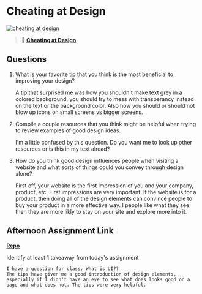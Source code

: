 # Cheating at Design

![cheating at design](https://bcw.blob.core.windows.net/public/img/courses/5247609446691139)

> **📖 [Cheating at Design](https://codeworksacademy.com/fs-student-guide/resources/wk1/04-Cheating-at-Design)**

## Questions

1. What is your favorite tip that you think is the most beneficial to improving your design?

    A tip that surprised me was how you shouldn't make text grey in a colored background, you should try to mess with transperancy instead on the text or the background color. Also how you should or should not blow up icons on small screens vs bigger screens.

2. Compile a couple resources that you think might be helpful when trying to review examples of good design ideas.

    I'm a little confused by this question. Do you want me to look up other resources or is this in my text alread?

3. How do you think good design influences people when visiting a website and what sorts of things could you convey through design alone?

    First off, your website is the first impression of you and your company, product, etc. First impressions are very important. If the website is for a product, then doing all of the design elements can convince people to buy your product in a more effective way. I people like what they see, then they are more likly to stay on your site and explore more into it. 

## Afternoon Assignment Link

**[Repo](https://github.com/autumnlay/<ASSIGNMENT_REPO>)**

Identify at least 1 takeaway from today's assignment

    I have a question for class. What is UI?? 
    The tips have given me a good introduction of design elements, especially if I didn't have an eye to see what does looks good on a page and what does not. The tips were very helpful.
